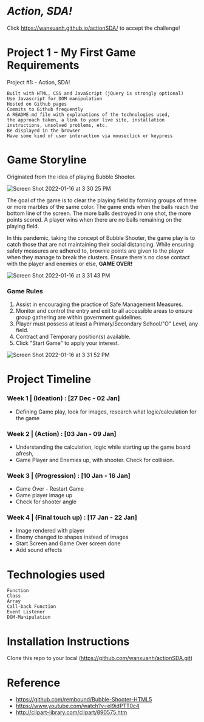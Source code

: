 # <strong><em>Action, SDA!</em></strong>
<html>
<body>
  
  Click https://wanxuanh.github.io/actionSDA/ to accept the challenge!

  # Project 1 - My First Game Requirements
    
Project #1: - Action, SDA!

    Built with HTML, CSS and JavaScript (jQuery is strongly optional)
    Use Javascript for DOM manipulation
    Hosted on Github pages
    Commits to Github frequently
    A README.md file with explanations of the technologies used,
    the approach taken, a link to your live site, installation instructions, unsolved problems, etc.
    Be displayed in the browser
    Have some kind of user interaction via mouseclick or keypress

  # Game Storyline

 
  Originated from the idea of playing Bubble Shooter.
  
![Screen Shot 2022-01-16 at 3 30 25 PM](https://user-images.githubusercontent.com/93863129/149651453-3d7b7dfb-3f37-48fc-a28a-efaa9c50120b.png)

  
  <p>The goal of the game is to clear the playing field by forming groups of three or more marbles of the same color. The game ends when the balls reach the bottom line of the screen. The more balls destroyed in one shot, the more points scored. A player wins when there are no balls remaining on the playing field. </p>
  
  In this pandemic, taking the concept of Bubble Shooter, the game play is to catch those that are not maintaining their social distancing. While ensuring safety measures are adhered to, brownie points are given to the player when they manage to break the clusters. Ensure there's no close contact with the player and enemies or else, <strong>GAME OVER!</strong>
  
  
  
  ![Screen Shot 2022-01-16 at 3 31 43 PM](https://user-images.githubusercontent.com/93863129/149651367-6212e904-1b93-46e0-a3fa-910522cc2574.png)

  
  
  
  <h3>Game Rules</h3>
  
  1. Assist in encouraging the practice of Safe Management Measures.
  2. Monitor and control the entry and exit to all accessible areas to ensure group gathering are within government guidelines.
  3. Player must possess at least a Primary/Secondary School/"O" Level, any field.
  4. Contract and Temporary position(s) available.
  5. Click "Start Game" to apply your interest.
  
  
  
  ![Screen Shot 2022-01-16 at 3 31 52 PM](https://user-images.githubusercontent.com/93863129/149651393-67f51483-f9ae-4157-8ec0-43737905dfce.png)

  
  # Project Timeline
  <h3>Week 1 | (Ideation) :   [27 Dec - 02 Jan] </h3>
  
  - Defining Game play, look for images, research what logic/calculation for the game
   
  <h3> Week 2 |  (Action) :    [03 Jan - 09 Jan]  </h3>
  
  - Understanding the calculation, logic while starting up the game board afresh,
  - Game Player and Enemies up, with shooter. Check for collision. 
  
  <h3>   Week 3 | (Progression) :  [10 Jan - 16 Jan]</h3>
  
  - Game Over - Restart Game
  - Game player image up
  - Check for shooter angle
  
  <h3>   Week 4 | (Final touch up) :  [17 Jan - 22 Jan]</h3>
  
  - Image rendered with player
  - Enemy changed to shapes instead of images
  - Start Screen and Game Over screen done
  - Add sound effects

   
  # Technologies used
    
    Function
    Class
    Array
    Call-back Function
    Event Listener
    DOM-Manipulation
    
 # Installation Instructions
  
  Clone this repo to your local (https://github.com/wanxuanh/actionSDA.git)
  
  

# Reference
- https://github.com/rembound/Bubble-Shooter-HTML5
- https://www.youtube.com/watch?v=eI9idPTT0c4
- http://clipart-library.com/clipart/890575.htm  
  

</body>
</html>



